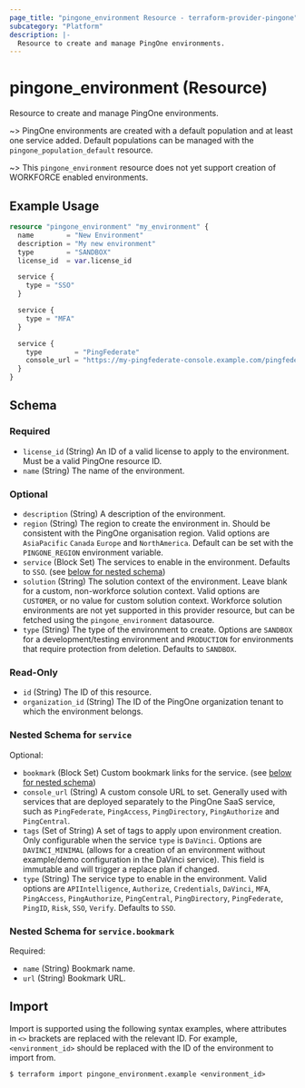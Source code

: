 ```yaml
---
page_title: "pingone_environment Resource - terraform-provider-pingone"
subcategory: "Platform"
description: |-
  Resource to create and manage PingOne environments.
---
```


# pingone_environment (Resource)

Resource to create and manage PingOne environments.

~> PingOne environments are created with a default population and at least one service added.  Default populations can be managed with the `pingone_population_default` resource.

~> This `pingone_environment` resource does not yet support creation of WORKFORCE enabled environments.

## Example Usage

```terraform
resource "pingone_environment" "my_environment" {
  name        = "New Environment"
  description = "My new environment"
  type        = "SANDBOX"
  license_id  = var.license_id

  service {
    type = "SSO"
  }

  service {
    type = "MFA"
  }

  service {
    type        = "PingFederate"
    console_url = "https://my-pingfederate-console.example.com/pingfederate"
  }
}
```

<!-- schema generated by tfplugindocs -->
## Schema

### Required

- `license_id` (String) An ID of a valid license to apply to the environment.  Must be a valid PingOne resource ID.
- `name` (String) The name of the environment.

### Optional

- `description` (String) A description of the environment.
- `region` (String) The region to create the environment in.  Should be consistent with the PingOne organisation region.  Valid options are `AsiaPacific` `Canada` `Europe` and `NorthAmerica`.  Default can be set with the `PINGONE_REGION` environment variable.
- `service` (Block Set) The services to enable in the environment.  Defaults to `SSO`. (see [below for nested schema](#nestedblock--service))
- `solution` (String) The solution context of the environment.  Leave blank for a custom, non-workforce solution context.  Valid options are `CUSTOMER`, or no value for custom solution context.  Workforce solution environments are not yet supported in this provider resource, but can be fetched using the `pingone_environment` datasource.
- `type` (String) The type of the environment to create.  Options are `SANDBOX` for a development/testing environment and `PRODUCTION` for environments that require protection from deletion. Defaults to `SANDBOX`.

### Read-Only

- `id` (String) The ID of this resource.
- `organization_id` (String) The ID of the PingOne organization tenant to which the environment belongs.

<a id="nestedblock--service"></a>
### Nested Schema for `service`

Optional:

- `bookmark` (Block Set) Custom bookmark links for the service. (see [below for nested schema](#nestedblock--service--bookmark))
- `console_url` (String) A custom console URL to set.  Generally used with services that are deployed separately to the PingOne SaaS service, such as `PingFederate`, `PingAccess`, `PingDirectory`, `PingAuthorize` and `PingCentral`.
- `tags` (Set of String) A set of tags to apply upon environment creation.  Only configurable when the service `type` is `DaVinci`.  Options are `DAVINCI_MINIMAL` (allows for a creation of an environment without example/demo configuration in the DaVinci service).  This field is immutable and will trigger a replace plan if changed.
- `type` (String) The service type to enable in the environment.  Valid options are `APIIntelligence`, `Authorize`, `Credentials`, `DaVinci`, `MFA`, `PingAccess`, `PingAuthorize`, `PingCentral`, `PingDirectory`, `PingFederate`, `PingID`, `Risk`, `SSO`, `Verify`.  Defaults to `SSO`.

<a id="nestedblock--service--bookmark"></a>
### Nested Schema for `service.bookmark`

Required:

- `name` (String) Bookmark name.
- `url` (String) Bookmark URL.

## Import

Import is supported using the following syntax examples, where attributes in `<>` brackets are replaced with the relevant ID.  For example, `<environment_id>` should be replaced with the ID of the environment to import from.

```shell
$ terraform import pingone_environment.example <environment_id>
```
